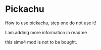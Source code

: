 # Pickachu

How to use pickachu, step one do not use it!

I am adding more information in readme

this sims4 mod is not to be bought.